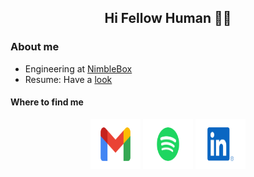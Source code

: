 <h2 align="center"> Hi Fellow Human 🙋‍♂️ </h2>


### About me 
* Engineering at [NimbleBox](https://www.nimblebox.ai/)
* Resume: Have a [look](https://github.com/Aakash-kaushik/Aakash-kaushik/blob/master/Resume.pdf)

<h4> Where to find me </h4> 
<p align="center">
  <a href="mailto:kaushikaakash7539@gmail.com?subject = Hello from your GitHub README&body = Message"><img src="./assets/gmail.svg" height="80px" width="80px" alt="Gmail" ></a>
    <a href="https://open.spotify.com/user/nu45gm4u9aahlsxhzt2vpige5?si=NpVR2X_rQlKyYlRLk9bdgA"><img src="./assets/spotify.svg" height="80px" width="80px" alt="Spotify"></a>
  <a href="https://www.linkedin.com/in/kaushikaakash7539/"><img src="./assets/linkedIn.svg" height="80px" width="80px" alt="LinkedIn"></a>
</p>
